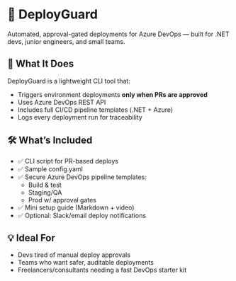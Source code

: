 # 🚀 DeployGuard

Automated, approval-gated deployments for Azure DevOps — built for .NET devs, junior engineers, and small teams.

## 🧠 What It Does

DeployGuard is a lightweight CLI tool that:
- Triggers environment deployments **only when PRs are approved**
- Uses Azure DevOps REST API
- Includes full CI/CD pipeline templates (.NET + Azure)
- Logs every deployment run for traceability

## 🛠️ What’s Included

- ✅ CLI script for PR-based deploys
- ✅ Sample config.yaml
- ✅ Secure Azure DevOps pipeline templates:
  - Build & test
  - Staging/QA
  - Prod w/ approval gates
- ✅ Mini setup guide (Markdown + video)
- ✅ Optional: Slack/email deploy notifications

## 💡 Ideal For

- Devs tired of manual deploy approvals
- Teams who want safer, auditable deployments
- Freelancers/consultants needing a fast DevOps starter kit